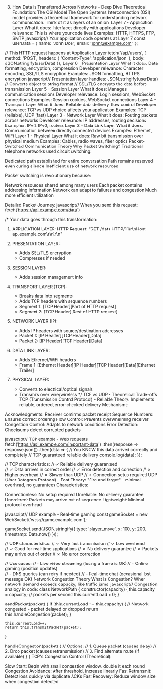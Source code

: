 3. How Data is Transferred Across Networks - Deep Dive
Theoretical Foundation: The OSI Model
The Open Systems Interconnection (OSI) model provides a theoretical framework for understanding network communication. Think of it as layers of an onion:
Layer 7 - Application Layer
What it does: Interfaces directly with applications
Developer relevance: This is where your code lives
Examples: HTTP, HTTPS, FTP, SMTP
javascript// Your application code operates at Layer 7
const userData = {
  name: "John Doe",
  email: "john@example.com"
};

// This HTTP request happens at Application Layer
fetch('/api/users', {
  method: 'POST',
  headers: {
    'Content-Type': 'application/json'
  },
  body: JSON.stringify(userData)
});
Layer 6 - Presentation Layer
What it does: Data formatting, encryption, compression
Developer relevance: Character encoding, SSL/TLS encryption
Examples: JSON formatting, HTTPS encryption
javascript// Presentation layer handles:
JSON.stringify(userData)  // Converts object to string format
// SSL/TLS encrypts the data before transmission
Layer 5 - Session Layer
What it does: Manages communication sessions
Developer relevance: Login sessions, WebSocket connections
Examples: Session cookies, WebSocket connections
Layer 4 - Transport Layer
What it does: Reliable data delivery, flow control
Developer relevance: TCP vs UDP choice affects your application
Examples: TCP (reliable), UDP (fast)
Layer 3 - Network Layer
What it does: Routing packets across networks
Developer relevance: IP addresses, routing decisions
Examples: IPv4, IPv6, routers
Layer 2 - Data Link Layer
What it does: Communication between directly connected devices
Examples: Ethernet, WiFi
Layer 1 - Physical Layer
What it does: Raw bit transmission over physical medium
Examples: Cables, radio waves, fiber optics
Packet-Switched Communication Theory
Why Packet Switching?
Traditional telephone networks used circuit switching:

Dedicated path established for entire conversation
Path remains reserved even during silence
Inefficient use of network resources

Packet switching is revolutionary because:

Network resources shared among many users
Each packet contains addressing information
Network can adapt to failures and congestion
Much more efficient utilization

Detailed Packet Journey:
javascript// When you send this request:
fetch('https://api.example.com/data')

/* Your data goes through this transformation:

1. APPLICATION LAYER:
   HTTP Request: "GET /data HTTP/1.1\r\nHost: api.example.com\r\n\r\n"

2. PRESENTATION LAYER:
   - Adds SSL/TLS encryption
   - Compresses if needed

3. SESSION LAYER:
   - Adds session management info

4. TRANSPORT LAYER (TCP):
   - Breaks data into segments
   - Adds TCP headers with sequence numbers
   - Segment 1: [TCP Header][Part of HTTP request]
   - Segment 2: [TCP Header][Rest of HTTP request]

5. NETWORK LAYER (IP):
   - Adds IP headers with source/destination addresses
   - Packet 1: [IP Header][TCP Header][Data]
   - Packet 2: [IP Header][TCP Header][Data]

6. DATA LINK LAYER:
   - Adds Ethernet/WiFi headers
   - Frame 1: [Ethernet Header][IP Header][TCP Header][Data][Ethernet Trailer]

7. PHYSICAL LAYER:
   - Converts to electrical/optical signals
   - Transmits over wire/wireless
*/
TCP vs UDP - Theoretical Trade-offs
TCP (Transmission Control Protocol) - Reliable
Theory: Implements reliable, ordered, error-checked delivery
Mechanisms:

Acknowledgments: Receiver confirms packet receipt
Sequence Numbers: Ensures correct ordering
Flow Control: Prevents overwhelming receiver
Congestion Control: Adapts to network conditions
Error Detection: Checksums detect corrupted packets

javascript// TCP example - Web requests
fetch('https://api.example.com/important-data')
  .then(response => response.json())
  .then(data => {
    // You KNOW this data arrived correctly and completely
    // TCP guaranteed reliable delivery
    console.log(data);
  });

// TCP characteristics:
// ✓ Reliable delivery guaranteed  
// ✓ Data arrives in correct order
// ✓ Error detection and correction
// ✗ Higher overhead
// ✗ Slower than UDP
// ✗ Connection setup required
UDP (User Datagram Protocol) - Fast
Theory: "Fire and forget" - minimal overhead, no guarantees
Characteristics:

Connectionless: No setup required
Unreliable: No delivery guarantee
Unordered: Packets may arrive out of sequence
Lightweight: Minimal protocol overhead

javascript// UDP example - Real-time gaming
const gameSocket = new WebSocket('wss://game.example.com');

gameSocket.send(JSON.stringify({
  type: 'player_move',
  x: 100,
  y: 200,
  timestamp: Date.now()
}));

// UDP characteristics:
// ✓ Very fast transmission
// ✓ Low overhead  
// ✓ Good for real-time applications
// ✗ No delivery guarantee
// ✗ Packets may arrive out of order
// ✗ No error correction

// Use cases:
// - Live video streaming (losing a frame is OK)
// - Online gaming (position updates)  
// - DNS queries (can retry if needed)
// - Real-time chat (occasional lost message OK)
Network Congestion Theory
What is Congestion?
When network demand exceeds capacity, like traffic jams:
javascript// Congestion analogy in code:
class NetworkPath {
  constructor(capacity) {
    this.capacity = capacity;  // packets per second
    this.currentLoad = 0;
  }
  
  sendPacket(packet) {
    if (this.currentLoad >= this.capacity) {
      // Network congested - packet delayed or dropped
      return this.handleCongestion(packet);
    }
    
    this.currentLoad++;
    return this.transmitPacket(packet);
  }
  
  handleCongestion(packet) {
    // Options:
    // 1. Queue packet (causes delay)
    // 2. Drop packet (causes retransmission)
    // 3. Find alternate route (if available)
  }
}
TCP's Congestion Control (Theoretical):

Slow Start: Begin with small congestion window, double it each round
Congestion Avoidance: After threshold, increase linearly
Fast Retransmit: Detect loss quickly via duplicate ACKs
Fast Recovery: Reduce window size when congestion detected